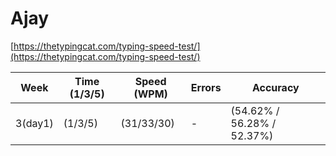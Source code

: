 # Ajay

[https://thetypingcat.com/typing-speed-test/](https://thetypingcat.com/typing-speed-test/)


|  Week  |  Time (1/3/5)  |  Speed (WPM)  |  Errors  |            Accuracy        |
|  ----  |  ------------  |  ------------ | -------- |          ----------        |
| 3(day1)|   (1/3/5)      |  (31/33/30)   |    -     | (54.62% / 56.28% / 52.37%) |

